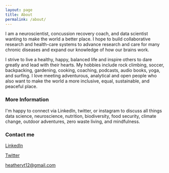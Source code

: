 ```yaml
---
layout: page
title: About
permalink: /about/
---
```


I am a neuroscientist, concussion recovery coach, and data scientist wanting to make the world a better place. 
I hope to build collaborative research and health-care systems to advance research and care for many chronic diseases and expand our knowledge of how our brains work.


I strive to live a healthy, happy, balanced life and inspire others to dare greatly and lead with their hearts. My hobbies include rock climbing, soccer, backpacking, gardening, cooking, coaching, podcasts, audio books, yoga, and surfing. I love meeting adventurous, analytical and open people who also want to make the world a more inclusive, equal, sustainable, and peaceful place.

### More Information
I'm happy to connect via LinkedIn, twitter, or instagram to discuss all things data science, neuroscience, nutrition, biodiversity, food security, climate change, outdoor adventures, zero waste living, and mindfulness.

### Contact me
[LinkedIn](https://www.linkedin.com/in/heather-van-tassel/)

[Twitter](https://twitter.com/Hvan12)

[heathervt12@gmail.com](mailto:heathervt12@gmail.com)
